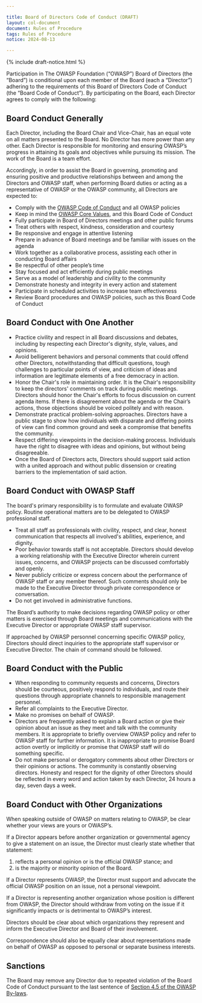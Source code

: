 ```yaml
---

title: Board of Directors Code of Conduct (DRAFT)
layout: col-document
document: Rules of Procedure
tags: Rules of Procedure
notice: 2024-08-13

---
```


{% include draft-notice.html %}

Participation in The OWASP Foundation (“OWASP”) Board of Directors (the “Board”) is conditional upon each member of the Board (each a “Director”) adhering to the requirements of this Board of Directors Code of Conduct (the “Board Code of Conduct”). By participating on the Board, each Director agrees to comply with the following:

## Board Conduct Generally

Each Director, including the Board Chair and Vice-Chair, has an equal vote on all matters presented to the Board. No Director has more power than any other. Each Director is responsible for monitoring and ensuring OWASP’s progress in attaining its goals and objectives while pursuing its mission. The work of the Board is a team effort.

Accordingly, in order to assist the Board in governing, promoting and ensuring positive and productive relationships between and among the Directors and OWASP staff, when performing Board duties or acting as a representative of OWASP or the OWASP community, all Directors are expected to:

- Comply with the [OWASP Code of Conduct](https://owasp.org/www-policy/operational/code-of-conduct) and all OWASP policies
- Keep in mind the [OWASP Core Values](https://owasp.org/about/#core-values), and this Board Code of Conduct
- Fully participate in Board of Directors meetings and other public forums
- Treat others with respect, kindness, consideration and courtesy
- Be responsive and engage in attentive listening
- Prepare in advance of Board meetings and be familiar with issues on the agenda
- Work together as a collaborative process, assisting each other in conducting Board affairs
- Be respectful of other people’s time
- Stay focused and act efficiently during public meetings
- Serve as a model of leadership and civility to the community
- Demonstrate honesty and integrity in every action and statement
- Participate in scheduled activities to increase team effectiveness
- Review Board procedures and OWASP policies, such as this Board Code of Conduct

## Board Conduct with One Another

- Practice civility and respect in all Board discussions and debates, including by respecting each Director's dignity, style, values, and opinions.
- Avoid belligerent behaviors and personal comments that could offend other Directors, notwithstanding that difficult questions, tough challenges to particular points of view, and criticism of ideas and information are legitimate elements of a free democracy in action.
- Honor the Chair's role in maintaining order. It is the Chair's responsibility to keep the directors' comments on track during public meetings. Directors should honor the Chair's efforts to focus discussion on current agenda items. If there is disagreement about the agenda or the Chair’s actions, those objections should be voiced politely and with reason.
- Demonstrate practical problem-solving approaches. Directors have a public stage to show how individuals with disparate and differing points of view can find common ground and seek a compromise that benefits the community.
- Respect differing viewpoints in the decision-making process. Individuals have the right to disagree with ideas and opinions, but without being disagreeable.
- Once the Board of Directors acts, Directors should support said action with a united approach and without public dissension or creating barriers to the implementation of said action.

## Board Conduct with OWASP Staff

The board's primary responsibility is to formulate and evaluate OWASP policy. Routine operational matters are to be delegated to OWASP professional staff.

- Treat all staff as professionals with civility, respect, and clear, honest communication that respects all involved's abilities, experience, and dignity. 
- Poor behavior towards staff is not acceptable. Directors should develop a working relationship with the Executive Director wherein current issues, concerns, and OWASP projects can be discussed comfortably and openly.
- Never publicly criticize or express concern about the performance of OWASP staff or any member thereof. Such comments should only be made to the Executive Director through private correspondence or conversation.
- Do not get involved in administrative functions.

The Board’s authority to make decisions regarding OWASP policy or other matters is exercised through Board meetings and communications with the Executive Director or appropriate OWASP staff supervisor.

If approached by OWASP personnel concerning specific OWASP policy, Directors should direct inquiries to the appropriate staff supervisor or Executive Director. The chain of command should be followed.

## Board Conduct with the Public

- When responding to community requests and concerns, Directors should be courteous, positively respond to individuals, and route their questions through appropriate channels to responsible management personnel.
- Refer all complaints to the Executive Director.
- Make no promises on behalf of OWASP. 
- Directors are frequently asked to explain a Board action or give their opinion about an issue as they meet and talk with the community members. It is appropriate to briefly overview OWASP policy and refer to OWASP staff for further information. It is inappropriate to promise Board action overtly or implicitly or promise that OWASP staff will do something specific.
- Do not make personal or derogatory comments about other Directors or their opinions or actions. The community is constantly observing directors. Honesty and respect for the dignity of other Directors should be reflected in every word and action taken by each Director, 24 hours a day, seven days a week.

## Board Conduct with Other Organizations

When speaking outside of OWASP on matters relating to OWASP, be clear whether your views are yours or OWASP’s.

If a Director appears before another organization or governmental agency to give a statement on an issue, the Director must clearly state whether that statement: 

1) reflects a personal opinion or is the official OWASP stance; and 
2) is the majority or minority opinion of the Board.

If a Director represents OWASP, the Director must support and advocate the official OWASP position on an issue, not a personal viewpoint.

If a Director is representing another organization whose position is different from OWASP, the Director should withdraw from voting on the issue if it significantly impacts or is detrimental to OWASP’s interest.

Directors should be clear about which organizations they represent and inform the Executive Director and Board of their involvement.

Correspondence should also be equally clear about representations made on behalf of OWASP as opposed to personal or separate business interests.

## Sanctions

The Board may remove any Director due to repeated violation of the Board Code of Conduct pursuant to the last sentence of [Section 4.5 of the OWASP By-laws](https://owasp.org/www-policy/legal/bylaws#section-45-resignation-and-removal).
